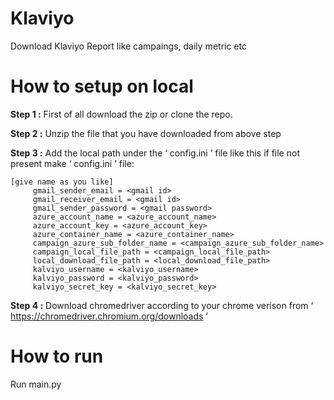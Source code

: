 # Klaviyo
Download Klaviyo Report like campaings, daily metric etc

# How to setup on local

**Step 1 :** First of all download the zip or clone the repo.

**Step 2 :** Unzip the file that you have downloaded from above step

**Step 3 :** Add the local path under the ‘ config.ini ’ file like this if file not present make ‘ config.ini ’ file:

    [give name as you like]
         gmail_sender_email = <gmail id>
         gmail_receiver_email = <gmail id>
         gmail_sender_password = <gmail password>
         azure_account_name = <azure_account_name>
         azure_account_key = <azure_account_key>
         azure_container_name = <azure_container_name>
         campaign_azure_sub_folder_name = <campaign_azure_sub_folder_name>
         campaign_local_file_path = <campaign_local_file_path>
         local_download_file_path = <local_download_file_path>
         kalviyo_username = <kalviyo_username>
         kalviyo_password = <kalviyo_password>
         kalviyo_secret_key = <kalviyo_secret_key>
            
**Step 4 :** Download chromedriver according to your chrome verison from ‘ https://chromedriver.chromium.org/downloads ’

# How to run

Run main.py
